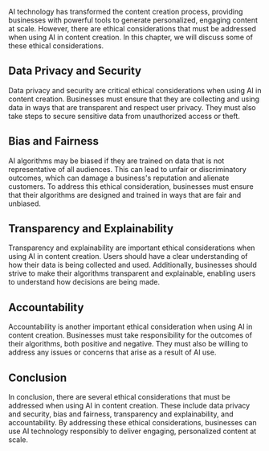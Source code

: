 

AI technology has transformed the content creation process, providing businesses with powerful tools to generate personalized, engaging content at scale. However, there are ethical considerations that must be addressed when using AI in content creation. In this chapter, we will discuss some of these ethical considerations.

Data Privacy and Security
-------------------------

Data privacy and security are critical ethical considerations when using AI in content creation. Businesses must ensure that they are collecting and using data in ways that are transparent and respect user privacy. They must also take steps to secure sensitive data from unauthorized access or theft.

Bias and Fairness
-----------------

AI algorithms may be biased if they are trained on data that is not representative of all audiences. This can lead to unfair or discriminatory outcomes, which can damage a business's reputation and alienate customers. To address this ethical consideration, businesses must ensure that their algorithms are designed and trained in ways that are fair and unbiased.

Transparency and Explainability
-------------------------------

Transparency and explainability are important ethical considerations when using AI in content creation. Users should have a clear understanding of how their data is being collected and used. Additionally, businesses should strive to make their algorithms transparent and explainable, enabling users to understand how decisions are being made.

Accountability
--------------

Accountability is another important ethical consideration when using AI in content creation. Businesses must take responsibility for the outcomes of their algorithms, both positive and negative. They must also be willing to address any issues or concerns that arise as a result of AI use.

Conclusion
----------

In conclusion, there are several ethical considerations that must be addressed when using AI in content creation. These include data privacy and security, bias and fairness, transparency and explainability, and accountability. By addressing these ethical considerations, businesses can use AI technology responsibly to deliver engaging, personalized content at scale.
